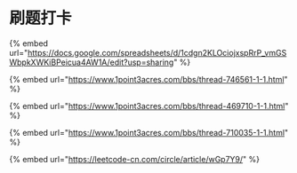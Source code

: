 # 刷题打卡

{% embed url="https://docs.google.com/spreadsheets/d/1cdgn2KLOciojxspRrP_vmGSWbpkXWKiBPeicua4AW1A/edit?usp=sharing" %}

{% embed url="https://www.1point3acres.com/bbs/thread-746561-1-1.html" %}

{% embed url="https://www.1point3acres.com/bbs/thread-469710-1-1.html" %}

{% embed url="https://www.1point3acres.com/bbs/thread-710035-1-1.html" %}

{% embed url="https://leetcode-cn.com/circle/article/wGp7Y9/" %}

